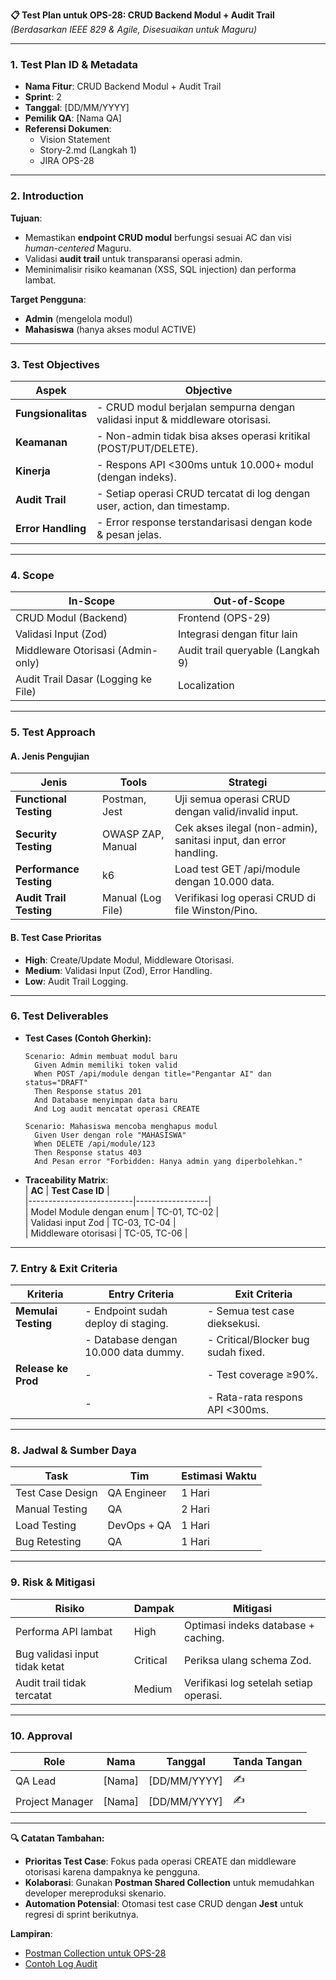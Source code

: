 **📋 Test Plan untuk OPS-28: CRUD Backend Modul + Audit Trail**  
_(Berdasarkan IEEE 829 & Agile, Disesuaikan untuk Maguru)_

---

### **1. Test Plan ID & Metadata**

- **Nama Fitur**: CRUD Backend Modul + Audit Trail
- **Sprint**: 2
- **Tanggal**: [DD/MM/YYYY]
- **Pemilik QA**: [Nama QA]
- **Referensi Dokumen**:
  - Vision Statement
  - Story-2.md (Langkah 1)
  - JIRA OPS-28

---

### **2. Introduction**

**Tujuan**:

- Memastikan **endpoint CRUD modul** berfungsi sesuai AC dan visi _human-centered_ Maguru.
- Validasi **audit trail** untuk transparansi operasi admin.
- Meminimalisir risiko keamanan (XSS, SQL injection) dan performa lambat.

**Target Pengguna**:

- **Admin** (mengelola modul)
- **Mahasiswa** (hanya akses modul ACTIVE)

---

### **3. Test Objectives**

| **Aspek**          | **Objective**                                                                |
| ------------------ | ---------------------------------------------------------------------------- |
| **Fungsionalitas** | - CRUD modul berjalan sempurna dengan validasi input & middleware otorisasi. |
| **Keamanan**       | - Non-admin tidak bisa akses operasi kritikal (POST/PUT/DELETE).             |
| **Kinerja**        | - Respons API <300ms untuk 10.000+ modul (dengan indeks).                    |
| **Audit Trail**    | - Setiap operasi CRUD tercatat di log dengan user, action, dan timestamp.    |
| **Error Handling** | - Error response terstandarisasi dengan kode & pesan jelas.                  |

---

### **4. Scope**

| **In-Scope**                        | **Out-of-Scope**                  |
| ----------------------------------- | --------------------------------- |
| CRUD Modul (Backend)                | Frontend (OPS-29)                 |
| Validasi Input (Zod)                | Integrasi dengan fitur lain       |
| Middleware Otorisasi (Admin-only)   | Audit trail queryable (Langkah 9) |
| Audit Trail Dasar (Logging ke File) | Localization                      |

---

### **5. Test Approach**

#### **A. Jenis Pengujian**

| **Jenis**               | **Tools**         | **Strategi**                                                      |
| ----------------------- | ----------------- | ----------------------------------------------------------------- |
| **Functional Testing**  | Postman, Jest     | Uji semua operasi CRUD dengan valid/invalid input.                |
| **Security Testing**    | OWASP ZAP, Manual | Cek akses ilegal (non-admin), sanitasi input, dan error handling. |
| **Performance Testing** | k6                | Load test GET /api/module dengan 10.000 data.                     |
| **Audit Trail Testing** | Manual (Log File) | Verifikasi log operasi CRUD di file Winston/Pino.                 |

#### **B. Test Case Prioritas**

- **High**: Create/Update Modul, Middleware Otorisasi.
- **Medium**: Validasi Input (Zod), Error Handling.
- **Low**: Audit Trail Logging.

---

### **6. Test Deliverables**

- **Test Cases (Contoh Gherkin):**

  ```gherkin
  Scenario: Admin membuat modul baru
    Given Admin memiliki token valid
    When POST /api/module dengan title="Pengantar AI" dan status="DRAFT"
    Then Response status 201
    And Database menyimpan data baru
    And Log audit mencatat operasi CREATE

  Scenario: Mahasiswa mencoba menghapus modul
    Given User dengan role "MAHASISWA"
    When DELETE /api/module/123
    Then Response status 403
    And Pesan error "Forbidden: Hanya admin yang diperbolehkan."

  ```

- **Traceability Matrix**:  
  | **AC** | **Test Case ID** |  
  |--------------------------|------------------|  
  | Model Module dengan enum | TC-01, TC-02 |  
  | Validasi input Zod | TC-03, TC-04 |  
  | Middleware otorisasi | TC-05, TC-06 |

---

### **7. Entry & Exit Criteria**

| **Kriteria**        | **Entry Criteria**                   | **Exit Criteria**                   |
| ------------------- | ------------------------------------ | ----------------------------------- |
| **Memulai Testing** | - Endpoint sudah deploy di staging.  | - Semua test case dieksekusi.       |
|                     | - Database dengan 10.000 data dummy. | - Critical/Blocker bug sudah fixed. |
| **Release ke Prod** | -                                    | - Test coverage ≥90%.               |
|                     | -                                    | - Rata-rata respons API <300ms.     |

---

### **8. Jadwal & Sumber Daya**

| **Task**         | **Tim**     | **Estimasi Waktu** |
| ---------------- | ----------- | ------------------ |
| Test Case Design | QA Engineer | 1 Hari             |
| Manual Testing   | QA          | 2 Hari             |
| Load Testing     | DevOps + QA | 1 Hari             |
| Bug Retesting    | QA          | 1 Hari             |

---

### **9. Risk & Mitigasi**

| **Risiko**                     | **Dampak** | **Mitigasi**                           |
| ------------------------------ | ---------- | -------------------------------------- |
| Performa API lambat            | High       | Optimasi indeks database + caching.    |
| Bug validasi input tidak ketat | Critical   | Periksa ulang schema Zod.              |
| Audit trail tidak tercatat     | Medium     | Verifikasi log setelah setiap operasi. |

---

### **10. Approval**

| **Role**        | **Nama** | **Tanggal**  | **Tanda Tangan** |
| --------------- | -------- | ------------ | ---------------- |
| QA Lead         | [Nama]   | [DD/MM/YYYY] | ✍️               |
| Project Manager | [Nama]   | [DD/MM/YYYY] | ✍️               |

---

**🔍 Catatan Tambahan:**

- **Prioritas Test Case**: Fokus pada operasi CREATE dan middleware otorisasi karena dampaknya ke pengguna.
- **Kolaborasi**: Gunakan **Postman Shared Collection** untuk memudahkan developer mereproduksi skenario.
- **Automation Potensial**: Otomasi test case CRUD dengan **Jest** untuk regresi di sprint berikutnya.

**Lampiran**:

- [Postman Collection untuk OPS-28](link-shareable-postman)
- [Contoh Log Audit](contoh-log-audit.log)
